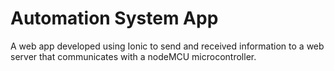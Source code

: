 # Automation System App

A web app developed using Ionic to send and received information to a web server that communicates with a nodeMCU microcontroller.
